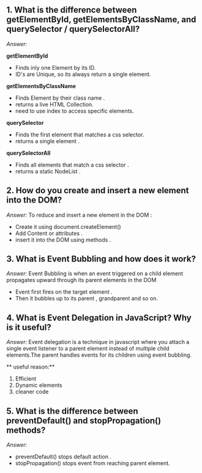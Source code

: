 ## 1. What is the difference between getElementById, getElementsByClassName, and querySelector / querySelectorAll?

*Answer:*

**getElementById**
-  Finds inly one Element by its ID.
- ID's are Unique, so its always return a single element.

**getElementsByClassName**
- Finds Element by their class name .
- returns a live HTML Collection.
- need to use index to access specific elements.

**querySelector**
- Finds the first element that matches a css selector.
- returns a single element .

**querySelectorAll** 
- Finds all elements that match a css selector . 
- returns a static NodeList .

## 2. How do you create and insert a new element into the DOM?

*Answer:*
To reduce and insert a new element in the DOM :
- Create it using document.createElement()
- Add Content or attributes .
- insert it into the DOM using methods .
## 3. What is Event Bubbling and how does it work?

*Answer:*
Event Bubbling is when an event triggered on a child element propagates upward through its parent elements in the DOM
- Event first fires on the target element .
 - Then it bubbles up to its parent , grandparent and so on.

 ## 4. What is Event Delegation in JavaScript? Why is it useful?

*Answer:*
Event delegation is a technique in javascript where you attach a single event listener to a parent element instead of multiple child elements.The parent handles events for its children using event bubbling.

** useful reason:** 
1. Efficient 
2. Dynamic elements 
3. cleaner code 

## 5. What is the difference between preventDefault() and stopPropagation() methods?

 *Answer:*
 - preventDefault() stops default action .
 - stopPropagation() stops event from reaching parent element.










<!-- ## Question 1
**Q:** What is Java?  
**A:** Java is a high-level, object-oriented programming language.

## Question 2
**Q:** What is JVM?  
**A:** JVM means Java Virtual Machine. It runs Java bytecode.

## Question 3
**Q:** Difference between JDK and JRE?  
**A:**  
- JDK → Java Development Kit (for developers).  
- JRE → Java Runtime Environment (for running apps). -->